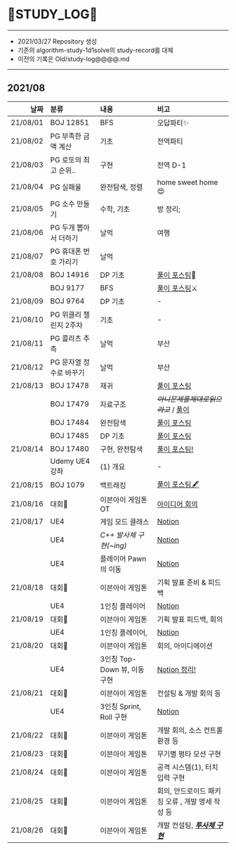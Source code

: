# 📜STUDY_LOG📜
---
- 2021/03/27 Repository 생성
- 기존의 algorithm-study-1d1solve의 study-record를 대체
- 이전의 기록은 Old/study-log@@@@.md
---
## 2021/08

<div markdown="1">

|날짜|분류|내용|비고|
|----:|:----|:----|:----|
|21/08/01|BOJ 12851|BFS|오답파티✨|
|21/08/02|PG 부족한 금액 계산|기초|전역파티|
|21/08/03|PG 로또의 최고 순위..|구현|전역 D-1|
|21/08/04|PG 실패율|완전탐색, 정렬| home sweet home 😍|
|21/08/05|PG 소수 만들기|수학, 기초|방 정리;|
|21/08/06|PG 두개 뽑아서 더하기|날먹|여행|
|21/08/07|PG 휴대폰 번호 가리기|날먹||
|21/08/08|BOJ 14916|DP 기초|[풀이 포스팅](https://oriburger.tistory.com/entry/PSDP-14916-%EA%B1%B0%EC%8A%A4%EB%A6%84%EB%8F%88)🔪|
||BOJ 9177|BFS|[풀이 포스팅](https://oriburger.tistory.com/entry/PSBFS-BOJ-9177-%EB%8B%A8%EC%96%B4-%EC%84%9E%EA%B8%B0)⚔|
|21/08/09|BOJ 9764|DP 기초|-|
|21/08/10|PG 위클리 챌린지 2주차|기초|-|
|21/08/11|PG 콜라츠 추측|날먹|부산|
|21/08/12|PG 문자열 정수로 바꾸기|날먹|부산|
|21/08/13|BOJ 17478|재귀|[풀이 포스팅](https://oriburger.tistory.com/entry/PS%EC%9E%AC%EA%B7%80-BOJ-17478-%EC%9E%AC%EA%B7%80%ED%95%A8%EC%88%98%EA%B0%80-%EB%AD%94%EA%B0%80%EC%9A%94)|
||BOJ 17479|자료구조|~~*아니문제를제대로읽으라고*~~  / [풀이](https://oriburger.tistory.com/entry/PS%EC%9E%90%EB%A3%8C%EA%B5%AC%EC%A1%B0-BOJ-17479-%EC%A0%95%EC%8B%9D%EB%8B%B9)|
||BOJ 17484|완전탐색|[풀이 포스팅](https://oriburger.tistory.com/entry/PS%EC%99%84%EC%A0%84%ED%83%90%EC%83%89-BOJ-17484-%EC%A7%84%EC%9A%B0%EC%9D%98-%EB%8B%AC-%EC%97%AC%ED%96%89Small)|
||BOJ 17485|DP 기초|[풀이 포스팅](https://oriburger.tistory.com/entry/PSDP-BOJ-17485-%EC%A7%84%EC%9A%B0%EC%9D%98-%EB%8B%AC-%EC%97%AC%ED%96%89Large)|
|21/08/14|BOJ 17480|구현, 완전탐색|[풀이 포스팅!](https://oriburger.tistory.com/entry/PS%EA%B5%AC%ED%98%84-BOJ-17480-%EA%B0%9C%EA%B5%AC%EC%9F%81%EC%9D%B4-%EC%A4%80%EC%84%9D%EC%9D%B4)|
||Udemy UE4 강좌|(1) 개요|-|
|21/08/15|BOJ 1079|백트래킹|[풀이 포스팅🖋](https://oriburger.tistory.com/entry/PS%EB%B0%B1%ED%8A%B8%EB%9E%98%ED%82%B9-BOJ-1079-%EB%A7%88%ED%94%BC%EC%95%84)|
|21/08/16|대회👑|이븐아이 게임톤 OT|[아이디어 회의](https://oriburger.notion.site/08-16-2-4df253079f4c49db90b287c2e643569d)|
|21/08/17|UE4|게임 모드 클래스|[Notion](https://oriburger.notion.site/1-cec082b238c04464be4237d398d4ebc1)|
||UE4|*C++ 발사체 구현(~ing)*|[Notion](https://oriburger.notion.site/6a4a81ec01ba4272a29b57ee4835c463)|
||UE4|플레이어 Pawn의 이동|[Notion](https://oriburger.notion.site/1-cec082b238c04464be4237d398d4ebc1)|
|21/08/18|대회👑|이븐아이 게임톤|기획 발표 준비 & 피드백|
||UE4|1인칭 플레이어|[Notion](https://oriburger.notion.site/1-cec082b238c04464be4237d398d4ebc1)|
|21/08/19|대회👑|이븐아이 게임톤|기획 발표 피드백, 회의|
||UE4|1인칭 플레이어, |[Notion](https://oriburger.notion.site/1-cec082b238c04464be4237d398d4ebc1)|
|21/08/20|대회👑|이븐아이 게임톤|회의, 아이디에이션|
||UE4|3인칭 Top-Down 뷰, 이동 구현|[Notion 정리!](https://www.notion.so/oriburger/Top-Down-9defbdc29d4841cdad6efb35e9448d2b)|
|21/08/21|대회👑|이븐아이 게임톤|컨설팅 & 개발 회의 등|
||UE4|3인칭 Sprint, Roll 구현|[Notion](https://oriburger.notion.site/Sprint-Roll-6aca181fc29b4d7994ab55926bdba615)|
|21/08/22|대회👑|이븐아이 게임톤|개발 회의, 소스 컨트롤 환경 등|
|21/08/23|대회👑|이븐아이 게임톤|무기별 평타 모션 구현|
|21/08/24|대회👑|이븐아이 게임톤|공격 시스템(1), 터치 입력 구현|
|21/08/25|대회👑|이븐아이 게임톤|회의, 안드로이드 패키징 오류 , 개발 명세 작성 등|
|21/08/26|대회👑|이븐아이 게임톤|개발 컨설팅, <u><strong> *투사체 구현* </strong></u>|
</div>
